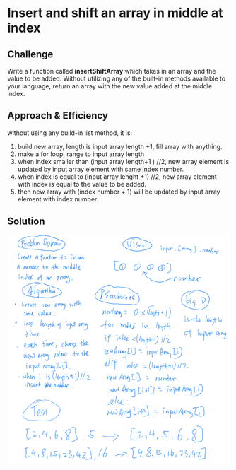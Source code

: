 # Insert and shift an array in middle at index

## Challenge
<!-- Description of the challenge -->
Write a function called **insertShiftArray** which takes in an array and the value to be added. Without utilizing any of the built-in methods available to your language, return an array with the new value added at the middle index.

## Approach & Efficiency
<!-- What approach did you take? Why? What is the Big O space/time for this approach? -->
without using any build-in list method, it is:
1. build new array, length is input array length +1, fill array with anything.
2. make a for loop, range to input array length
3. when index smaller than (input array length+1 ) //2, new array element is updated by input array element with same index number.
4. when index is equal to (input array lenght +1) //2, new array element with index is equal to the value to be added.
5. then new array with (index number + 1) will be updated by input array element with index number.


## Solution
<!-- Embedded whiteboard image -->
![img](array_shift.PNG)
